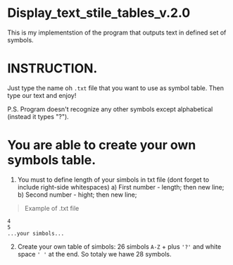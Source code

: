 # Display_text_stile_tables_v.2.0
This is my implementstion of the program that outputs text in defined set of symbols.

# INSTRUCTION. 
Just type the name oh ```.txt``` file that you want to use as symbol table. 
Then type our text and enjoy! 

P.S.
Program doesn't recognize any other symbols except alphabetical (instead it types "?").

# You are able to create your own symbols table. 
1) You must to define length of your simbols in txt file (dont forget to include right-side whitespaces) 
  a) First number - length; then new line;
  b) Second number - hight; then new line;
  > Example of .txt file 
  ```
  4 
  5
  ...your simbols...
  ```
2) Create your own table of simbols: 26 simbols ```A-Z``` + plus ```'?'``` and white space ```' '``` at the end. So totaly we hawe 28 symbols.
